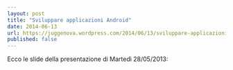 ```yaml
---
layout: post
title: "Sviluppare applicazioni Android"
date: 2014-06-13
url: https://juggenova.wordpress.com/2014/06/13/sviluppare-applicazioni-android/
published: false 
---
```


Ecco le slide della presentazione di Martedì 28/05/2013: 